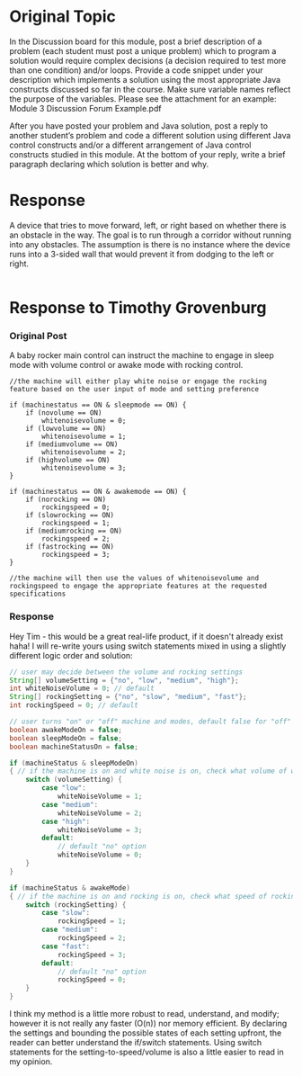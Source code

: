 # Original Topic

In the Discussion board for this module, post a brief description of a problem (each student must post a unique problem) which to program a solution would require complex decisions (a decision required to test more than one condition) and/or loops. Provide a code snippet under your description which implements a solution using the most appropriate Java constructs discussed so far in the course. Make sure variable names reflect the purpose of the variables. Please see the attachment for an example: Module 3 Discussion Forum Example.pdf

After you have posted your problem and Java solution, post a reply to another student’s problem and code a different solution using different Java control constructs and/or a different arrangement of Java control constructs studied in this module. At the bottom of your reply, write a brief paragraph declaring which solution is better and why.

# Response
A device that tries to move forward, left, or right based on whether there is an obstacle in the way. The goal is to run through a corridor without running into any obstacles. The assumption is there is no instance where the device runs into a 3-sided wall that would prevent it from dodging to the left or right.

```java


```

# Response to Timothy Grovenburg

### Original Post

A baby rocker main control can instruct the machine to engage in sleep mode with volume control or awake mode with rocking control.

```
//the machine will either play white noise or engage the rocking feature based on the user input of mode and setting preference

if (machinestatus == ON & sleepmode == ON) {
    if (novolume == ON)
        whitenoisevolume = 0;
    if (lowvolume == ON)
        whitenoisevolume = 1;
    if (mediumvolume == ON)
        whitenoisevolume = 2;
    if (highvolume == ON)
        whitenoisevolume = 3;
}

if (machinestatus == ON & awakemode == ON) {
    if (norocking == ON)
        rockingspeed = 0;
    if (slowrocking == ON)
        rockingspeed = 1;
    if (mediumrocking == ON)
        rockingspeed = 2;
    if (fastrocking == ON)
        rockingspeed = 3;
}

//the machine will then use the values of whitenoisevolume and rockingspeed to engage the appropriate features at the requested specifications
```

### Response

Hey Tim - this would be a great real-life product, if it doesn't already exist haha! I will re-write yours using switch statements mixed in using a slightly different logic order and solution:

```java
// user may decide between the volume and rocking settings
String[] volumeSetting = {"no", "low", "medium", "high"};
int whiteNoiseVolume = 0; // default
String[] rockingSetting = {"no", "slow", "medium", "fast"};
int rockingSpeed = 0; // default

// user turns "on" or "off" machine and modes, default false for "off"
boolean awakeModeOn = false;
boolean sleepModeOn = false;
boolean machineStatusOn = false;

if (machineStatus & sleepModeOn)
{ // if the machine is on and white noise is on, check what volume of white noise
    switch (volumeSetting) {
        case "low":
            whiteNoiseVolume = 1;
        case "medium":
            whiteNoiseVolume = 2;
        case "high":
            whiteNoiseVolume = 3;
        default:
            // default "no" option
            whiteNoiseVolume = 0;
    }
}

if (machineStatus & awakeMode)
{ // if the machine is on and rocking is on, check what speed of rocking
    switch (rockingSetting) {
        case "slow":
            rockingSpeed = 1;
        case "medium":
            rockingSpeed = 2;
        case "fast":
            rockingSpeed = 3;
        default:
            // default "no" option
            rockingSpeed = 0;
    }
}

```

I think my method is a little more robust to read, understand, and modify; however it is not really any faster (O(n)) nor memory efficient. By declaring the settings and bounding the possible states of each setting upfront, the reader can better understand the if/switch statements. Using switch statements for the setting-to-speed/volume is also a little easier to read in my opinion.
